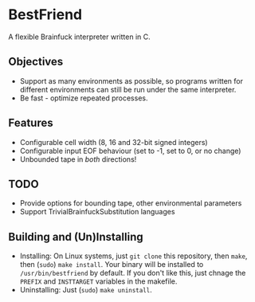 # BestFriend
A flexible Brainfuck interpreter written in C.

## Objectives
* Support as many environments as possible, so programs written for
  different environments can still be run under the same interpreter.
* Be fast - optimize repeated processes.

## Features
* Configurable cell width (8, 16 and 32-bit signed integers)
* Configurable input EOF behaviour (set to -1, set to 0, or no change)
* Unbounded tape in *both* directions!

## TODO
* Provide options for bounding tape, other environmental parameters
* Support TrivialBrainfuckSubstitution languages

## Building and (Un)Installing
 * Installing: On Linux systems, just `git clone` this repository, then
   `make`, then (`sudo`) `make install`. Your binary will be installed to
   `/usr/bin/bestfriend` by default. If you don't like this, just chnage
   the `PREFIX` and `INSTTARGET` variables in the makefile.
 * Uninstalling: Just (`sudo`) `make uninstall`.
